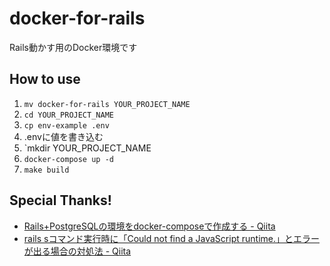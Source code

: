 # docker-for-rails

Rails動かす用のDocker環境です

## How to use

1. `mv docker-for-rails YOUR_PROJECT_NAME`
2. `cd YOUR_PROJECT_NAME`
3. `cp env-example .env`
4. .envに値を書き込む
5. `mkdir YOUR_PROJECT_NAME
6. `docker-compose up -d`
7. `make build`

## Special Thanks!

- [Rails+PostgreSQLの環境をdocker-composeで作成する - Qiita](https://qiita.com/atzu/items/4ca6306087e3813b0941)
- [rails sコマンド実行時に「Could not find a JavaScript runtime.」とエラーが出る場合の対処法 - Qiita](https://qiita.com/azusanakano/items/771dc9919f347de061d7)

